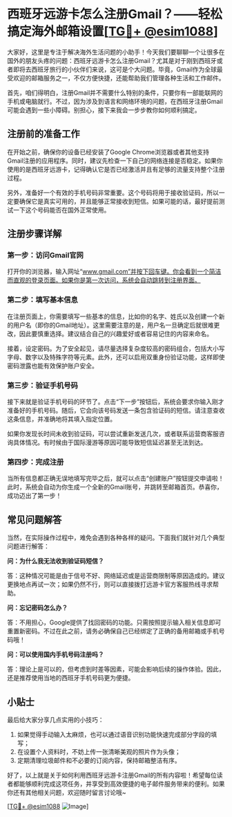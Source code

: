 # 西班牙远游卡怎么注册Gmail？——轻松搞定海外邮箱设置[[TG💪+ @esim1088](https://t.me/s/esim1088)]

大家好，这里是专注于解决海外生活问题的小助手！今天我们要聊聊一个让很多在国外的朋友头疼的问题：西班牙远游卡怎么注册Gmail？尤其是对于刚到西班牙或者即将去西班牙旅行的小伙伴们来说，这可是个大问题。毕竟，Gmail作为全球最受欢迎的邮箱服务之一，不仅方便快捷，还能帮助我们管理各种生活和工作邮件。

首先，咱们得明白，注册Gmail并不需要什么特别的条件，只要你有一部能联网的手机或电脑就行。不过，因为涉及到语言和网络环境的问题，在西班牙注册Gmail可能会遇到一些小障碍。别担心，接下来我会一步步教你如何顺利搞定。

## 注册前的准备工作

在开始之前，确保你的设备已经安装了Google Chrome浏览器或者其他支持Gmail注册的应用程序。同时，建议先检查一下自己的网络连接是否稳定。如果你使用的是西班牙远游卡，记得确认它是否已经激活并且有足够的流量支持整个注册过程。

另外，准备好一个有效的手机号码非常重要。这个号码将用于接收验证码，所以一定要确保它是真实可用的，并且能够正常接收到短信。如果可能的话，最好提前测试一下这个号码能否在国外正常使用。

## 注册步骤详解

### 第一步：访问Gmail官网

打开你的浏览器，输入网址“www.gmail.com”并按下回车键。你会看到一个简洁而直观的登录页面。如果你是第一次访问，系统会自动跳转到注册界面。

### 第二步：填写基本信息

在注册页面上，你需要填写一些基本的信息，比如你的名字、姓氏以及创建一个新的用户名（即你的Gmail地址）。这里需要注意的是，用户名一旦确定后就很难更改，因此要慎重选择。建议结合自己的兴趣爱好或者容易记住的内容来命名。

接着，设定密码。为了安全起见，请尽量选择复杂度较高的密码组合，包括大小写字母、数字以及特殊字符等元素。此外，还可以启用双重身份验证功能，这样即使密码泄露也能有效保护账户安全。

### 第三步：验证手机号码

接下来就是验证手机号码的环节了。点击“下一步”按钮后，系统会要求你输入刚才准备好的手机号码。随后，它会向该号码发送一条包含验证码的短信。请注意查收这条信息，并准确地将其填入指定位置。

如果你发现长时间未收到验证码，可以尝试重新发送几次，或者联系运营商客服咨询具体情况。有时候由于国际漫游等原因可能导致短信延迟甚至无法到达。

### 第四步：完成注册

当所有信息都正确无误地填写完毕之后，就可以点击“创建账户”按钮提交申请啦！此时，系统会自动为你生成一个全新的Gmail账号，并跳转至邮箱首页。恭喜你，成功迈出了第一步！

## 常见问题解答

当然，在实际操作过程中，难免会遇到各种各样的疑问。下面我们就针对几个典型问题进行解答：

**问：为什么我无法收到验证码短信？**

答：这种情况可能是由于信号不好、网络延迟或是运营商限制等原因造成的。建议更换地点再试一次；如果仍然不行，则可以直接拨打远游卡官方客服热线寻求帮助。

**问：忘记密码怎么办？**

答：不用担心，Google提供了找回密码的功能。只需按照提示输入相关信息即可重置新密码。不过在此之前，请务必确保自己已经绑定了正确的备用邮箱或手机号码哦！

**问：可以使用国内手机号码注册吗？**

答：理论上是可以的，但考虑到时差等因素，可能会影响后续的操作体验。因此，还是推荐使用当地的西班牙手机号码更为便捷。

## 小贴士

最后给大家分享几点实用的小技巧：

1. 如果觉得手动输入太麻烦，也可以通过语音识别功能快速完成部分字段的填写；
2. 在设置个人资料时，不妨上传一张清晰美观的照片作为头像；
3. 定期清理垃圾邮件和不必要的订阅内容，保持邮箱整洁有序。

好了，以上就是关于如何利用西班牙远游卡注册Gmail的所有内容啦！希望每位读者都能够顺利完成这项任务，并享受到高效便捷的电子邮件服务带来的便利。如果你还有其他相关问题，欢迎随时留言讨论哦~

[[TG💪+ @esim1088](https://t.me/s/esim1088) ![Image](https://i.postimg.cc/4NQfJmqS/Snipaste-2025-05-13-00-14-12.png)]